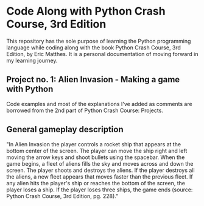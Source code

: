 # Code Along with Python Crash Course, 3rd Edition

This repository has the sole purpose of learning the Python programming language while coding along with the book Python Crash Course, 3rd Edition, by Eric Matthes. It is a personal documentation of moving forward in my learning journey.

## Project no. 1: Alien Invasion - Making a game with Python

Code examples and most of the explanations I've added as comments are borrowed from the 2nd part of Python Crash Course: Projects. 

## General gameplay description 

"In Alien Invasion the player controls a rocket ship that appears at the bottom center of the screen. The player can move the ship right and left moving the arrow keys and shoot bullets using the spacebar. When the game begins, a fleet of aliens fills the sky and moves across and down the screen. The player shoots and destroys the aliens. If the player destroys all the aliens, a new fleet appears that moves faster than the previous fleet. If any alien hits the player's ship or reaches the bottom of the screen, the player loses a ship. If the player loses three ships, the game ends (source: Python Crash Course, 3rd Edition, pg. 228)."